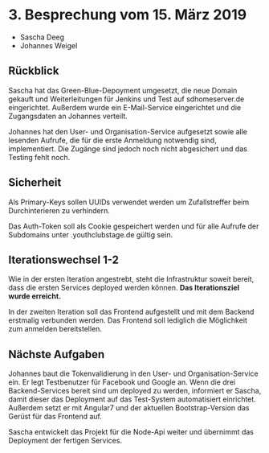 # 3. Besprechung vom 15. März 2019

* Sascha Deeg
* Johannes Weigel

## Rückblick

Sascha hat das Green-Blue-Depoyment umgesetzt, die neue Domain gekauft und 
Weiterleitungen für Jenkins und Test auf sdhomeserver.de eingerichtet.
Außerdem wurde ein E-Mail-Service eingerichtet und die Zugangsdaten an Johannes
verteilt.

Johannes hat den User- und Organisation-Service aufgesetzt sowie alle lesenden 
Aufrufe, die für die erste Anmeldung notwendig sind, implementiert. Die Zugänge
sind jedoch noch nicht abgesichert und das Testing fehlt noch.

## Sicherheit

Als Primary-Keys sollen UUIDs verwendet werden um Zufallstreffer beim 
Durchinterieren zu verhindern.

Das Auth-Token soll als Cookie gespeichert werden und für alle Aufrufe der
Subdomains unter .youthclubstage.de gültig sein.


## Iterationswechsel 1-2

Wie in der ersten Iteration angestrebt, steht die Infrastruktur soweit bereit, 
dass die ersten Services deployed werden können.
**Das Iterationsziel wurde erreicht.**

In der zweiten Iteration soll das Frontend aufgestellt und mit dem Backend
erstmalig verbunden werden. Das Frontend soll lediglich die Möglichkeit zum 
anmelden bereitstellen.

## Nächste Aufgaben

Johannes baut die Tokenvalidierung in den User- und Organisation-Service ein.
Er legt Testbenutzer für Facebook und Google an. Wenn die drei Backend-Services 
bereit sind um deployed zu werden, informiert er Sascha, damit dieser das 
Deployment auf das Test-System automatisiert einrichtet.
Außerdem setzt er mit Angular7 und der aktuellen Bootstrap-Version das Gerüst
für das Frontend auf.

Sascha entwickelt das Projekt für die Node-Api weiter und übernimmt das 
Deployment der fertigen Services.
